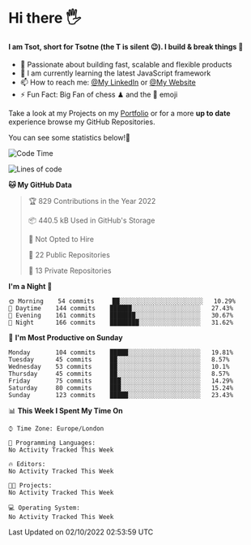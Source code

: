 # Hi there :raised_hand_with_fingers_splayed:
#### I am Tsot, short for Tsotne (the T is silent :wink:). I build & break things :space_invader:
- :telescope: Passionate about building fast, scalable and flexible products
- :seedling: I am currently learning the latest JavaScript framework 
- :mailbox: How to reach me: [@My LinkedIn](https://www.linkedin.com/in/tsotne-gvadzabia/) or [@My Website](https://tsotne.co.uk/contact)
- :zap: Fun Fact: Big Fan of chess ♟ and the 👾 emoji

Take a look at my Projects on my [Portfolio](https://tsotne.co.uk/) or for a more **up to date** experience browse my GitHub Repositories.

You can see some statistics below!:space_invader:
<!--START_SECTION:waka-->
![Code Time](http://img.shields.io/badge/Code%20Time-761%20hrs%202%20mins-blue)

![Lines of code](https://img.shields.io/badge/From%20Hello%20World%20I%27ve%20Written-625%20Thousand%20lines%20of%20code-blue)

**🐱 My GitHub Data** 

> 🏆 829 Contributions in the Year 2022
 > 
> 📦 440.5 kB Used in GitHub's Storage 
 > 
> 🚫 Not Opted to Hire
 > 
> 📜 22 Public Repositories 
 > 
> 🔑 13 Private Repositories  
 > 
**I'm a Night 🦉** 

```text
🌞 Morning    54 commits     ██░░░░░░░░░░░░░░░░░░░░░░░   10.29% 
🌆 Daytime    144 commits    ██████░░░░░░░░░░░░░░░░░░░   27.43% 
🌃 Evening    161 commits    ███████░░░░░░░░░░░░░░░░░░   30.67% 
🌙 Night      166 commits    ████████░░░░░░░░░░░░░░░░░   31.62%

```
📅 **I'm Most Productive on Sunday** 

```text
Monday       104 commits    █████░░░░░░░░░░░░░░░░░░░░   19.81% 
Tuesday      45 commits     ██░░░░░░░░░░░░░░░░░░░░░░░   8.57% 
Wednesday    53 commits     ██░░░░░░░░░░░░░░░░░░░░░░░   10.1% 
Thursday     45 commits     ██░░░░░░░░░░░░░░░░░░░░░░░   8.57% 
Friday       75 commits     ███░░░░░░░░░░░░░░░░░░░░░░   14.29% 
Saturday     80 commits     ███░░░░░░░░░░░░░░░░░░░░░░   15.24% 
Sunday       123 commits    █████░░░░░░░░░░░░░░░░░░░░   23.43%

```


📊 **This Week I Spent My Time On** 

```text
⌚︎ Time Zone: Europe/London

💬 Programming Languages: 
No Activity Tracked This Week

🔥 Editors: 
No Activity Tracked This Week

🐱‍💻 Projects: 
No Activity Tracked This Week

💻 Operating System: 
No Activity Tracked This Week

```


 Last Updated on 02/10/2022 02:53:59 UTC
<!--END_SECTION:waka-->
